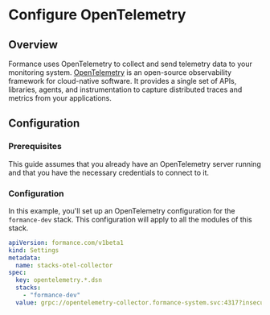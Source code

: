 # Configure OpenTelemetry

## Overview

Formance uses OpenTelemetry to collect and send telemetry data to your monitoring system. [OpenTelemetry](https://opentelemetry.io/) is an open-source observability framework for cloud-native software. It provides a single set of APIs, libraries, agents, and instrumentation to capture distributed traces and metrics from your applications.

## Configuration

### Prerequisites

This guide assumes that you already have an OpenTelemetry server running and that you have the necessary credentials to connect to it.

### Configuration

In this example, you'll set up an OpenTelemetry configuration for the `formance-dev` stack. This configuration will apply to all the modules of this stack.

```yaml
apiVersion: formance.com/v1beta1
kind: Settings
metadata:
  name: stacks-otel-collector
spec:
  key: opentelemetry.*.dsn
  stacks:
    - "formance-dev"
  value: grpc://opentelemetry-collector.formance-system.svc:4317?insecure=true
```
